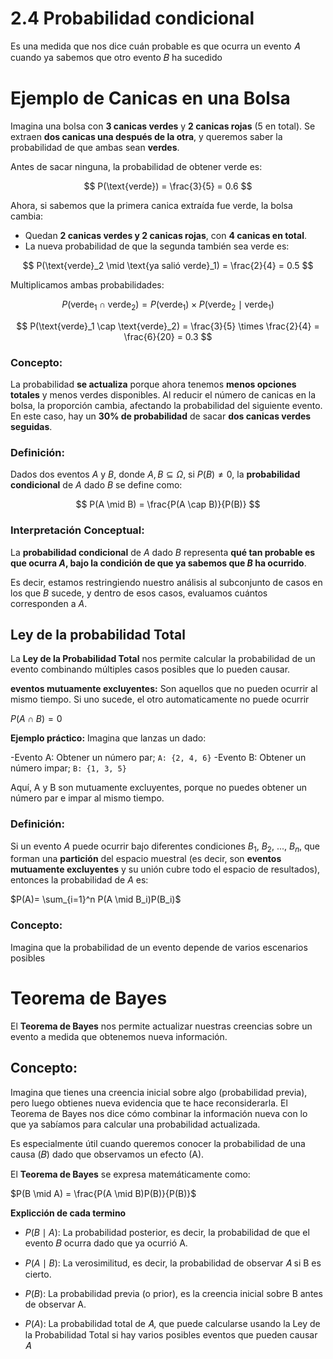 # 2.4 Probabilidad condicional

Es una medida que nos dice cuán probable es que ocurra un evento 𝐴 cuando ya sabemos que otro evento 𝐵 ha sucedido

# Ejemplo de Canicas en una Bolsa

Imagina una bolsa con **3 canicas verdes** y **2 canicas rojas** (5 en total). Se extraen **dos canicas una después de la otra**, y queremos saber la probabilidad de que ambas sean **verdes**.

Antes de sacar ninguna, la probabilidad de obtener verde es:

$$
P(\text{verde}) = \frac{3}{5} = 0.6
$$

Ahora, si sabemos que la primera canica extraída fue verde, la bolsa cambia:

- Quedan **2 canicas verdes y 2 canicas rojas**, con **4 canicas en total**.
- La nueva probabilidad de que la segunda también sea verde es:

$$
P(\text{verde}_2 \mid \text{ya salió verde}_1) = \frac{2}{4} = 0.5
$$

Multiplicamos ambas probabilidades:

$$
P(\text{verde}_1 \cap \text{verde}_2) = P(\text{verde}_1) \times P(\text{verde}_2 \mid \text{verde}_1)
$$

$$
P(\text{verde}_1 \cap \text{verde}_2) = \frac{3}{5} \times \frac{2}{4} = \frac{6}{20} = 0.3
$$

### **Concepto:**
La probabilidad **se actualiza** porque ahora tenemos **menos opciones totales** y menos verdes disponibles. Al reducir el número de canicas en la bolsa, la proporción cambia, afectando la probabilidad del siguiente evento. En este caso, hay un **30% de probabilidad** de sacar **dos canicas verdes seguidas**.

### **Definición:**  
Dados dos eventos $A$ y $B$, donde $A, B \subseteq \Omega$, si $P(B) \neq 0$, la **probabilidad condicional** de $A$ dado $B$ se define como:

$$
P(A \mid B) = \frac{P(A \cap B)}{P(B)}
$$

### **Interpretación Conceptual:**  
La **probabilidad condicional** de $A$ dado $B$ representa **qué tan probable es que ocurra $A$, bajo la condición de que ya sabemos que $B$ ha ocurrido**.  

Es decir, estamos restringiendo nuestro análisis al subconjunto de casos en los que $B$ sucede, y dentro de esos casos, evaluamos cuántos corresponden a $A$.

## Ley de la probabilidad Total

La **Ley de la Probabilidad Total** nos permite calcular la probabilidad de un evento combinando múltiples casos posibles que lo pueden causar.

**eventos mutuamente excluyentes:** Son aquellos que no pueden ocurrir al mismo tiempo. Si uno sucede, el otro automaticamente no puede ocurrir

$P(A\cap B) = 0$

**Ejemplo práctico:** Imagina que lanzas un dado:

-Evento A: Obtener un número par; `A: {2, 4, 6}`
-Evento B: Obtener un número impar; `B: {1, 3, 5}`

Aquí, A y B son mutuamente excluyentes, porque no puedes obtener un número par e impar al mismo tiempo.

### **Definición:**

Si un evento $A$ puede ocurrir bajo diferentes condiciones $B_1$, $B_2$, ..., $B_n$, que forman una **partición** del espacio muestral (es decir, son **eventos mutuamente excluyentes**  y su unión cubre todo el espacio de resultados), entonces la probabilidad de $A$ es:

$P(A)= \sum_{i=1}^n P(A \mid B_i)P(B_i)$

### **Concepto:** 

Imagina que la probabilidad de un evento depende de varios escenarios posibles


# Teorema de Bayes

El **Teorema de Bayes** nos permite actualizar nuestras creencias sobre un evento a medida que obtenemos nueva información.

## **Concepto:**

Imagina que tienes una creencia inicial sobre algo (probabilidad previa), pero luego obtienes nueva evidencia que te hace reconsiderarla. El Teorema de Bayes nos dice cómo combinar la información nueva con lo que ya sabíamos para calcular una probabilidad actualizada.

Es especialmente útil cuando queremos conocer la probabilidad de una causa (𝐵) dado que observamos un efecto (A).

El **Teorema de Bayes** se expresa matemáticamente como:

$P(B \mid A) = \frac{P(A \mid B)P(B)}{P(B)}$

**Explicción de cada termino**

- $P(B \mid A)$: La probabilidad posterior, es decir, la probabilidad de que el evento 
𝐵 ocurra dado que ya ocurrió A.

- $P(A \mid B)$: La verosimilitud, es decir, la probabilidad de observar 
𝐴 si B es cierto.

- $P(B):$ La probabilidad previa (o prior), es la creencia inicial sobre B antes de observar A.

- $P(A):$ La probabilidad total de 𝐴, que puede calcularse usando la Ley de la Probabilidad Total si hay varios posibles eventos que pueden causar 𝐴




